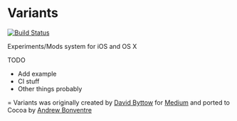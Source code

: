 Variants
========
[![Build Status](https://travis-ci.org/andybons/ABVariants.svg?branch=master)](https://travis-ci.org/andybons/ABVariants)

Experiments/Mods system for iOS and OS X

TODO
+ Add example
+ CI stuff
+ Other things probably

=
Variants was originally created by [David Byttow](https://github.com/guitardave24) for [Medium](https://github.com/Medium/variants) and ported to Cocoa by [Andrew Bonventre](https://github.com/andybons)
